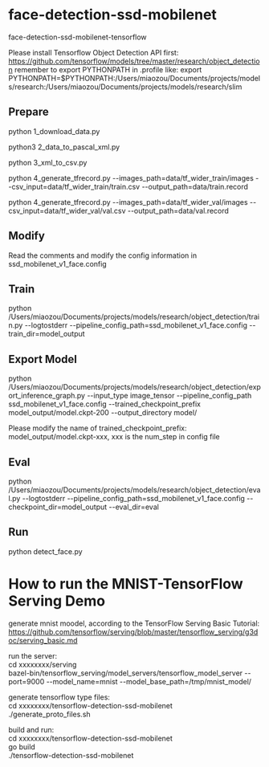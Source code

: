 # face-detection-ssd-mobilenet
face-detection-ssd-mobilenet-tensorflow

Please install Tensorflow Object Detection API first:
https://github.com/tensorflow/models/tree/master/research/object_detection
remember to export PYTHONPATH in .profile like:
export PYTHONPATH=$PYTHONPATH:/Users/miaozou/Documents/projects/models/research:/Users/miaozou/Documents/projects/models/research/slim

## Prepare
python 1_download_data.py

python3 2_data_to_pascal_xml.py

python 3_xml_to_csv.py

python 4_generate_tfrecord.py --images_path=data/tf_wider_train/images --csv_input=data/tf_wider_train/train.csv  --output_path=data/train.record

python 4_generate_tfrecord.py --images_path=data/tf_wider_val/images --csv_input=data/tf_wider_val/val.csv  --output_path=data/val.record

## Modify
Read the comments and modify the config information in ssd_mobilenet_v1_face.config

## Train
python /Users/miaozou/Documents/projects/models/research/object_detection/train.py --logtostderr --pipeline_config_path=ssd_mobilenet_v1_face.config  --train_dir=model_output



## Export Model
python /Users/miaozou/Documents/projects/models/research/object_detection/export_inference_graph.py --input_type image_tensor --pipeline_config_path ssd_mobilenet_v1_face.config --trained_checkpoint_prefix model_output/model.ckpt-200 --output_directory model/

Please modify the name of trained_checkpoint_prefix: model_output/model.ckpt-xxx, xxx is the num_step in config file

## Eval
python /Users/miaozou/Documents/projects/models/research/object_detection/eval.py --logtostderr --pipeline_config_path=ssd_mobilenet_v1_face.config  --checkpoint_dir=model_output --eval_dir=eval


## Run
python detect_face.py




# How to run the MNIST-TensorFlow Serving Demo
generate mnist moodel, according to the TensorFlow Serving Basic Tutorial:    
https://github.com/tensorflow/serving/blob/master/tensorflow_serving/g3doc/serving_basic.md    

run the server:    
cd xxxxxxxx/serving    
bazel-bin/tensorflow_serving/model_servers/tensorflow_model_server --port=9000 --model_name=mnist --model_base_path=/tmp/mnist_model/    

generate tensorflow type files:    
cd xxxxxxxx/tensorflow-detection-ssd-mobilenet    
./generate_proto_files.sh    

build and run:    
cd xxxxxxxx/tensorflow-detection-ssd-mobilenet    
go build    
./tensorflow-detection-ssd-mobilenet    






